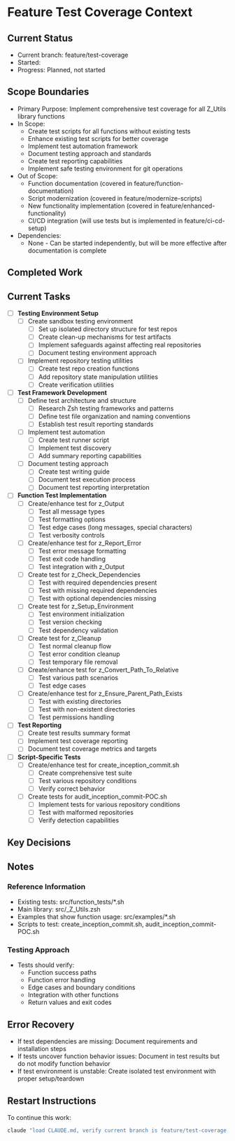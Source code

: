 # Feature Test Coverage Context

## Current Status
- Current branch: feature/test-coverage
- Started: <!-- Will be filled when branch is created -->
- Progress: Planned, not started

## Scope Boundaries
- Primary Purpose: Implement comprehensive test coverage for all Z_Utils library functions
- In Scope: 
  - Create test scripts for all functions without existing tests
  - Enhance existing test scripts for better coverage
  - Implement test automation framework
  - Document testing approach and standards
  - Create test reporting capabilities
  - Implement safe testing environment for git operations
- Out of Scope:
  - Function documentation (covered in feature/function-documentation)
  - Script modernization (covered in feature/modernize-scripts)
  - New functionality implementation (covered in feature/enhanced-functionality)
  - CI/CD integration (will use tests but is implemented in feature/ci-cd-setup)
- Dependencies:
  - None - Can be started independently, but will be more effective after documentation is complete

## Completed Work
<!-- No entries yet -->

## Current Tasks
- [ ] **Testing Environment Setup**
  - [ ] Create sandbox testing environment
    - [ ] Set up isolated directory structure for test repos
    - [ ] Create clean-up mechanisms for test artifacts
    - [ ] Implement safeguards against affecting real repositories
    - [ ] Document testing environment approach
  - [ ] Implement repository testing utilities
    - [ ] Create test repo creation functions
    - [ ] Add repository state manipulation utilities
    - [ ] Create verification utilities

- [ ] **Test Framework Development**
  - [ ] Define test architecture and structure
    - [ ] Research Zsh testing frameworks and patterns
    - [ ] Define test file organization and naming conventions
    - [ ] Establish test result reporting standards
  - [ ] Implement test automation
    - [ ] Create test runner script
    - [ ] Implement test discovery
    - [ ] Add summary reporting capabilities
  - [ ] Document testing approach
    - [ ] Create test writing guide
    - [ ] Document test execution process
    - [ ] Document test reporting interpretation

- [ ] **Function Test Implementation**
  - [ ] Create/enhance test for z_Output
    - [ ] Test all message types
    - [ ] Test formatting options
    - [ ] Test edge cases (long messages, special characters)
    - [ ] Test verbosity controls
  - [ ] Create/enhance test for z_Report_Error
    - [ ] Test error message formatting
    - [ ] Test exit code handling
    - [ ] Test integration with z_Output
  - [ ] Create test for z_Check_Dependencies
    - [ ] Test with required dependencies present
    - [ ] Test with missing required dependencies
    - [ ] Test with optional dependencies missing
  - [ ] Create test for z_Setup_Environment
    - [ ] Test environment initialization
    - [ ] Test version checking
    - [ ] Test dependency validation
  - [ ] Create test for z_Cleanup
    - [ ] Test normal cleanup flow
    - [ ] Test error condition cleanup
    - [ ] Test temporary file removal
  - [ ] Create/enhance test for z_Convert_Path_To_Relative
    - [ ] Test various path scenarios
    - [ ] Test edge cases
  - [ ] Create/enhance test for z_Ensure_Parent_Path_Exists
    - [ ] Test with existing directories
    - [ ] Test with non-existent directories
    - [ ] Test permissions handling

- [ ] **Test Reporting**
  - [ ] Create test results summary format
  - [ ] Implement test coverage reporting
  - [ ] Document test coverage metrics and targets

- [ ] **Script-Specific Tests**
  - [ ] Create/enhance test for create_inception_commit.sh
    - [ ] Create comprehensive test suite
    - [ ] Test various repository conditions
    - [ ] Verify correct behavior
  - [ ] Create tests for audit_inception_commit-POC.sh
    - [ ] Implement tests for various repository conditions
    - [ ] Test with malformed repositories
    - [ ] Verify detection capabilities

## Key Decisions
<!-- No entries yet -->

## Notes
### Reference Information
- Existing tests: src/function_tests/*.sh
- Main library: src/_Z_Utils.zsh
- Examples that show function usage: src/examples/*.sh
- Scripts to test: create_inception_commit.sh, audit_inception_commit-POC.sh

### Testing Approach
- Tests should verify:
  - Function success paths
  - Function error handling
  - Edge cases and boundary conditions
  - Integration with other functions
  - Return values and exit codes

## Error Recovery
- If test dependencies are missing: Document requirements and installation steps
- If tests uncover function behavior issues: Document in test results but do not modify function behavior
- If test environment is unstable: Create isolated test environment with proper setup/teardown

## Restart Instructions
To continue this work:
```bash
claude "load CLAUDE.md, verify current branch is feature/test-coverage, load appropriate context, and continue implementing Z_Utils tests"
```